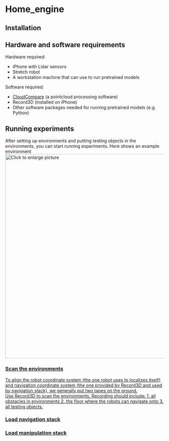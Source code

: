 # Home_engine
## Installation
## Hardware and software requirements
Hardware required:
* iPhone with Lidar sensors
* Stretch robot
* A workstation machine that can use to run pretrained models
  
Software required:
* [CloudCompare](https://www.danielgm.net/cc/release/) (a pointcloud processing software)
* Record3D (installed on iPhone)
* Other software packages needed for running pretrained models (e.g. Python)
  
## Running experiments
After setting up environments and putting testing objects in the environments, you can start running experiments. Here shows an example environment
<a href="https://drive.google.com/uc?export=view&id=<FILEID>"><img src="https://drive.google.com/uc?export=view&id=1O-y5vhRuSZfgJ_ENjg-bTAHXOLvGtKGo" style="width: 650px; max-width: 100%; height: auto" title="Click to enlarge picture" />
### Scan the environments
To align the robot coordinate system (the one robot uses to localizes itself) and navigation coordinate system (the one provided by Record3D and used by navigation stack), we generally put two tapes on the ground.\
Use Record3D to scan the environments. Recording should include: 1. all obstacles in environments 2. the floor where the robots can navigate onto 3. all testing objects.
### Load navigation stack
### Load manipulation stack
